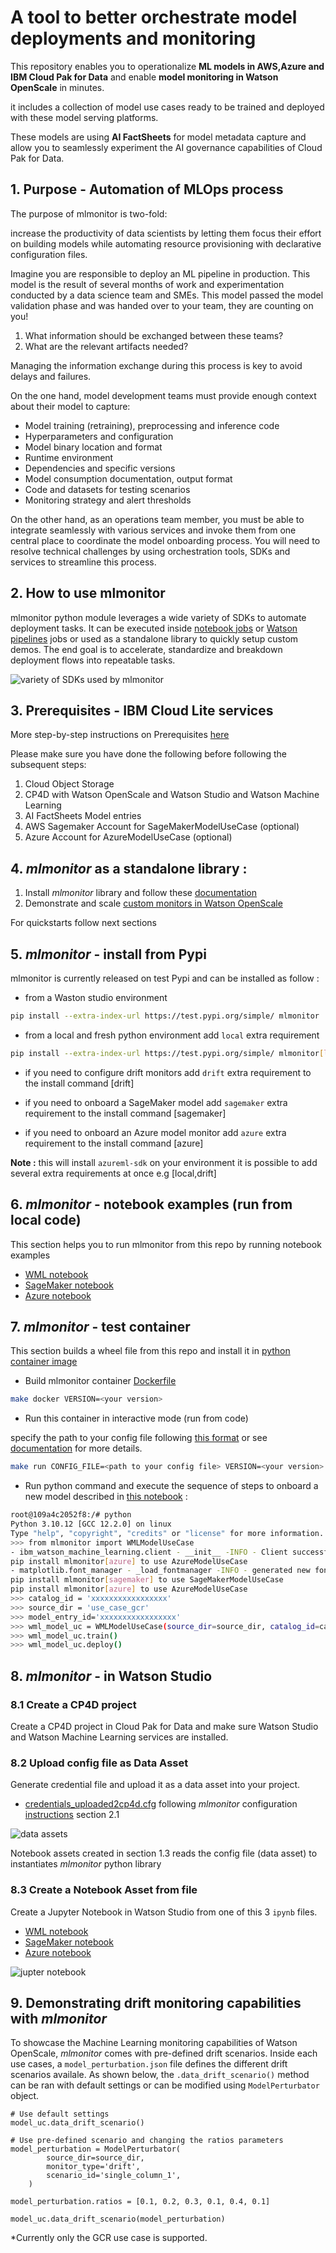 # A tool to better orchestrate model deployments and monitoring

This repository enables you to operationalize **ML models in AWS,Azure and IBM Cloud Pak for Data** and enable **model monitoring in Watson OpenScale** in minutes.

it includes a collection of model use cases ready to be trained and deployed with these model serving platforms.

These models are using **AI FactSheets** for model metadata capture and allow you to seamlessly experiment the AI governance capabilities of Cloud Pak for Data.

## 1. Purpose - Automation of MLOps process

The purpose of mlmonitor is two-fold:

increase the productivity of data scientists by letting them focus their effort on building models while automating resource provisioning with declarative configuration files.

Imagine you are responsible to deploy an ML pipeline in production. This model is the result of several months of work and experimentation conducted by a data science team and SMEs. This model passed the model validation phase and was handed over to your team, they are counting on you!

1. What information should be exchanged between these teams?
2. What are the relevant artifacts needed?

Managing the information exchange during this process is key to avoid delays and failures.

On the one hand, model development teams must provide enough context about their model to capture:

* Model training (retraining), preprocessing and inference code
* Hyperparameters and configuration
* Model binary location and format
* Runtime environment
* Dependencies and specific versions
* Model consumption documentation, output format
* Code and datasets for testing scenarios
* Monitoring strategy and alert thresholds

On the other hand, as an operations team member, you must be able to integrate seamlessly with various services and invoke them from one central place to coordinate the model onboarding process. You will need to resolve technical challenges by using orchestration tools, SDKs and services to streamline this process.

## 2. How to use mlmonitor

mlmonitor python module leverages a wide variety of SDKs to automate deployment tasks.
It can be executed inside [notebook jobs](https://www.ibm.com/docs/en/cloud-paks/cp-data/4.6.x?topic=jobs-creating-in-notebook-editor) or [Watson pipelines](https://medium.com/ibm-data-ai/automating-the-ai-lifecycle-with-ibm-watson-studio-orchestration-flow-4450f1d725d6) jobs or used as a standalone library to quickly setup custom demos.
The end goal is to accelerate, standardize and breakdown deployment flows into repeatable tasks.

![variety of SDKs used by mlmonitor](pictures/Architectutre_MLOps_Asset.jpg)

## 3. Prerequisites - IBM Cloud Lite services

More step-by-step instructions on Prerequisites [here](./documentation/README_prerequisites.md)

Please make sure you have done the following before following the subsequent steps:

1. Cloud Object Storage
2. CP4D with Watson OpenScale and Watson Studio and Watson Machine Learning
3. AI FactSheets Model entries
4. AWS Sagemaker Account for SageMakerModelUseCase (optional)
5. Azure Account for AzureModelUseCase (optional)


## 4. *mlmonitor* as a standalone library :

1. Install *mlmonitor* library and follow these [documentation](./mlmonitor/README.md)
2. Demonstrate and scale [custom monitors in Watson OpenScale](./mlmonitor/custmonitor/README.md)

For quickstarts follow next sections

## 5. *mlmonitor* - install from Pypi

mlmonitor is currently released on test Pypi and can be installed as follow :

* from a Waston studio environment

```bash
pip install --extra-index-url https://test.pypi.org/simple/ mlmonitor
```

* from a local and fresh python environment add `local` extra requirement

```bash
pip install --extra-index-url https://test.pypi.org/simple/ mlmonitor[local]
```

* if you need to configure drift monitors add `drift` extra requirement to the install command [drift]

* if you need to onboard a SageMaker model add `sagemaker` extra requirement to the install command [sagemaker]

* if you need to onboard an Azure model monitor add `azure` extra requirement to the install command [azure]

**Note :** this will install `azureml-sdk` on your environment
it is possible to add several extra requirements at once e.g [local,drift]


## 6. *mlmonitor* - notebook examples (run from local code)

This section helps you to run mlmonitor from this repo by running notebook examples

- [WML notebook](./examples/mlmonitor-wml.ipynb)
- [SageMaker notebook](./examples/mlmonitor-sagemaker.ipynb)
- [Azure notebook](./examples/mlmonitor-azure.ipynb)

## 7. *mlmonitor* - test container

This section builds a wheel file from this repo and install it in [python container image](https://hub.docker.com/_/python)

* Build mlmonitor container [Dockerfile](./Dockerfile)

```bash
make docker VERSION=<your version>
```

* Run this container in interactive mode (run from  code)

specify the path to your config file following [this format](./mlmonitor/credentials_example.cfg) or see [documentation](./mlmonitor/README.md) for more details.

```bash
make run CONFIG_FILE=<path to your config file> VERSION=<your version>
```

* Run python command and execute the sequence of steps to onboard a new model described in [this notebook](./examples/mlmonitor-wml.ipynb) :

```bash
root@109a4c2052f8:/# python
Python 3.10.12 [GCC 12.2.0] on linux
Type "help", "copyright", "credits" or "license" for more information.
>>> from mlmonitor import WMLModelUseCase
- ibm_watson_machine_learning.client - __init__ -INFO - Client successfully initialized
pip install mlmonitor[azure] to use AzureModelUseCase
- matplotlib.font_manager - _load_fontmanager -INFO - generated new fontManager
pip install mlmonitor[sagemaker] to use SageMakerModelUseCase
pip install mlmonitor[azure] to use AzureModelUseCase
>>> catalog_id = 'xxxxxxxxxxxxxxxxx'
>>> source_dir = 'use_case_gcr'
>>> model_entry_id='xxxxxxxxxxxxxxxxx'
>>> wml_model_uc = WMLModelUseCase(source_dir=source_dir, catalog_id=catalog_id, model_entry_id=model_entry_id)
>>> wml_model_uc.train()
>>> wml_model_uc.deploy()
```

## 8. *mlmonitor* - in Watson Studio

### 8.1 Create a CP4D project

Create a CP4D project in Cloud Pak for Data and make sure Watson Studio and Watson Machine Learning services are installed.

### 8.2 Upload config file as Data Asset

Generate credential file and upload it as a data asset into your project.

- [credentials_uploaded2cp4d.cfg](./mlmonitor/credentials_example.cfg) following _mlmonitor_ configuration [instructions](./mlmonitor/README.md) section 2.1

![data assets](./pictures/cp4d_data_assets.png)

Notebook assets created in section 1.3 reads the config file (data asset) to instantiates *mlmonitor* python library

### 8.3 Create a Notebook Asset from file

Create a Jupyter Notebook in Watson Studio from one of this 3 `ipynb` files.

- [WML notebook](./examples/mlmonitor-wml.ipynb)
- [SageMaker notebook](./examples/mlmonitor-sagemaker.ipynb)
- [Azure notebook](./examples/mlmonitor-azure.ipynb)

![jupter notebook](./pictures/new_notebook_cp4d.png)


## 9. Demonstrating drift monitoring capabilities with *mlmonitor*

To showcase the Machine Learning monitoring capabilities of Watson OpenScale, *mlmonitor* comes with pre-defined drift scenarios. Inside each use cases, a `model_perturbation.json` file defines the different drift scenarios availale. As shown below, the `.data_drift_scenario()` method can be ran with default settings or can be modified using `ModelPerturbator` object.

```
# Use default settings
model_uc.data_drift_scenario()

# Use pre-defined scenario and changing the ratios parameters
model_perturbation = ModelPerturbator(
        source_dir=source_dir,
        monitor_type='drift',
        scenario_id='single_column_1',
    )

model_perturbation.ratios = [0.1, 0.2, 0.3, 0.1, 0.4, 0.1]

model_uc.data_drift_scenario(model_perturbation)
```

*Currently only the GCR use case is supported. 